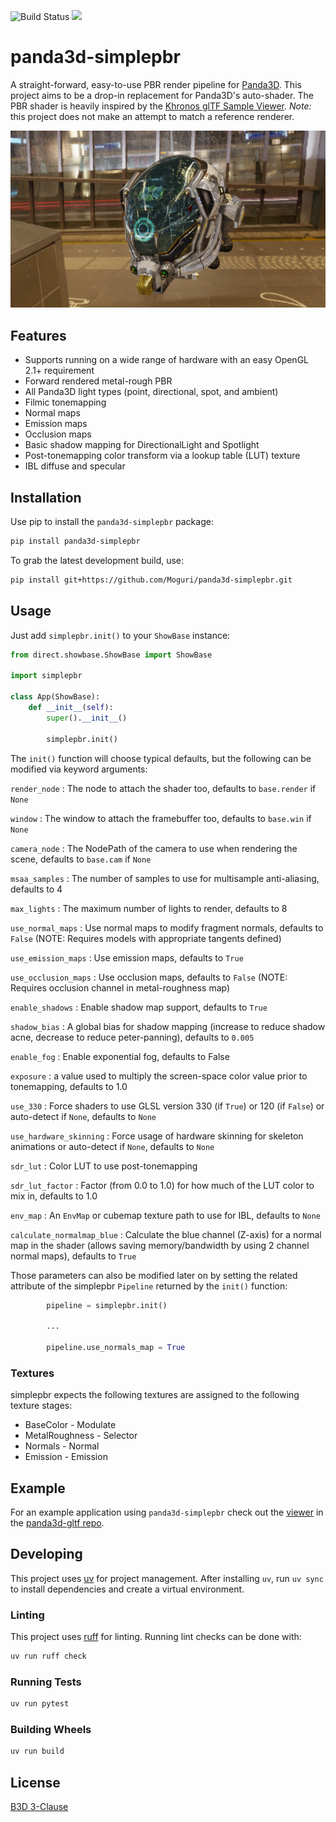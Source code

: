 ![Build Status](https://github.com/Moguri/panda3d-simplepbr/workflows/Pipeline/badge.svg)
[![](https://img.shields.io/github/license/Moguri/panda3d-simplepbr.svg)](https://choosealicense.com/licenses/bsd-3-clause/)

# panda3d-simplepbr

A straight-forward, easy-to-use PBR render pipeline for [Panda3D](https://www.panda3d.org/).
This project aims to be a drop-in replacement for Panda3D's auto-shader.
The PBR shader is heavily inspired by the [Khronos glTF Sample Viewer](https://github.com/KhronosGroup/glTF-Sample-Viewer).
*Note:* this project does not make an attempt to match a reference renderer.

![IBL](docs/img/ibl.png)

## Features
* Supports running on a wide range of hardware with an easy OpenGL 2.1+ requirement
* Forward rendered metal-rough PBR
* All Panda3D light types (point, directional, spot, and ambient)
* Filmic tonemapping 
* Normal maps
* Emission maps
* Occlusion maps
* Basic shadow mapping for DirectionalLight and Spotlight
* Post-tonemapping color transform via a lookup table (LUT) texture
* IBL diffuse and specular

## Installation

Use pip to install the `panda3d-simplepbr` package:

```bash
pip install panda3d-simplepbr
```

To grab the latest development build, use:

```bash
pip install git+https://github.com/Moguri/panda3d-simplepbr.git
```

## Usage

Just add `simplepbr.init()` to your `ShowBase` instance:

```python
from direct.showbase.ShowBase import ShowBase

import simplepbr

class App(ShowBase):
    def __init__(self):
        super().__init__()

        simplepbr.init()
```

The `init()` function will choose typical defaults, but the following can be modified via keyword arguments:

`render_node`
: The node to attach the shader too, defaults to `base.render` if `None`

`window`
: The window to attach the framebuffer too, defaults to `base.win` if `None`

`camera_node`
: The NodePath of the camera to use when rendering the scene, defaults to `base.cam` if `None`

`msaa_samples`
: The number of samples to use for multisample anti-aliasing, defaults to 4

`max_lights`
: The maximum number of lights to render, defaults to 8

`use_normal_maps`
: Use normal maps to modify fragment normals, defaults to `False` (NOTE: Requires models with appropriate tangents defined)

`use_emission_maps`
: Use emission maps, defaults to `True`

`use_occlusion_maps`
: Use occlusion maps, defaults to `False` (NOTE: Requires occlusion channel in metal-roughness map)

`enable_shadows`
: Enable shadow map support, defaults to `True`

`shadow_bias`
: A global bias for shadow mapping (increase to reduce shadow acne, decrease to reduce peter-panning), defaults to `0.005`

`enable_fog`
: Enable exponential fog, defaults to False

`exposure`
: a value used to multiply the screen-space color value prior to tonemapping, defaults to 1.0

`use_330`
: Force shaders to use GLSL version 330 (if `True`) or 120 (if `False`) or auto-detect if `None`, defaults to `None`

`use_hardware_skinning`
: Force usage of hardware skinning for skeleton animations or auto-detect if `None`, defaults to `None`

`sdr_lut`
: Color LUT to use post-tonemapping

`sdr_lut_factor`
: Factor (from 0.0 to 1.0) for how much of the LUT color to mix in, defaults to 1.0

`env_map`
: An `EnvMap` or cubemap texture path to use for IBL, defaults to `None`

`calculate_normalmap_blue`
: Calculate the blue channel (Z-axis) for a normal map in the shader (allows saving memory/bandwidth by using 2 channel normal maps), defaults to `True`

Those parameters can also be modified later on by setting the related attribute of the simplepbr `Pipeline` returned by the `init()` function:

```python
        pipeline = simplepbr.init()
        
        ...
        
        pipeline.use_normals_map = True
```

### Textures

simplepbr expects the following textures are assigned to the following texture stages:

* BaseColor - Modulate
* MetalRoughness - Selector
* Normals - Normal
* Emission - Emission

## Example

For an example application using `panda3d-simplepbr` check out the [viewer](https://github.com/Moguri/panda3d-gltf/blob/master/gltf/viewer.py) in the [panda3d-gltf repo](https://github.com/Moguri/panda3d-gltf).


## Developing

This project uses [uv](https://docs.astral.sh/uv/) for project management.
After installing `uv`, run `uv sync` to install dependencies and create a virtual environment.

### Linting

This project uses [ruff](https://docs.astral.sh/ruff/) for linting.
Running lint checks can be done with:

```bash
uv run ruff check
```

### Running Tests

```bash
uv run pytest
```

### Building Wheels

```bash
uv run build
```

## License
[B3D 3-Clause](https://choosealicense.com/licenses/bsd-3-clause/)

